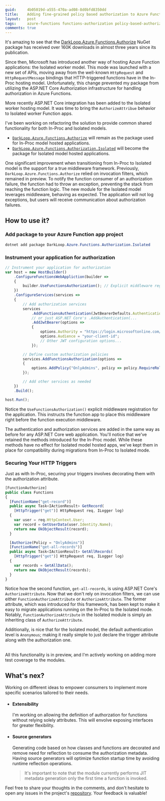 ```yaml
---
guid:     4b05019d-a555-470a-ad08-8d0bfd8350dd
title:    Adding fine-grained policy based authorization to Azure Functions in Isolated mode
layout:   post
tags:     azure-functions functions-authorization policy-based-authorization authorize-attribute isolated-functions inproc-functions
comments: true
---
```


It's amazing to see that the [DarkLoop.Azure.Functions.Authorize](https://nuget.org/packages/DarkLoop.Azure.Functions.Authorize) NuGet package has received over 160K downloads in almost three years since its publication.

Since then, Microsoft has introduced another way of hosting Azure Function applications: the Isolated worker model. This mode was launched with a new set of APIs, moving away from the well-known `HttpRequest` and `HttpRequestMessage` bindings that HTTP-triggered functions have in the In-Proc hosting model. Unfortunately, this change prevented my package from utilizing the ASP.NET Core Authorization infrastructure for handling authorization in Azure Functions.

More recently ASP.NET Core integration has been added to the Isolated worker hosting model. It was time to bring the `AuthorizeAttribue` behavior to Isolated worker Function apps.

<!-- more -->

I've been working on refactoring the solution to provide common shared functionality for both In-Proc and Isolated models.

- [`DarkLoop.Azure.Functions.Authorize`](https://nuget.org/packages/DarkLoop.Azure.Functions.Authorize) will remain as the package used for In-Proc model hosted applications.
- [`DarkLoop.Azure.Functions.Authorization.Isolated`](https://nuget.org/packages/DarkLoop.Azure.Functions.Authorization.Isolated) will become the package for Isolated model hosted applications.

One significant improvement when transitioning from In-Proc to Isolated model is the support for a true middleware framework. Previously, `DarkLoop.Azure.Functions.Authorize` relied on invocation filters, which remained in preview. To notify the function consumer of an authorization failure, the function had to throw an exception, preventing the stack from reaching the function logic. The new module for the Isolated model leverages middleware, behaving as expected. The application will not log exceptions, but users will receive communication about authorization failures.

## How to use it?

### Add package to your Azure Function app project
```powershell
dotnet add package DarkLoop.Azure.Functions.Authorization.Isolated
```

### Instrument your application for authorization
```typescript
// Instrument your application for authorization
var host = new HostBuilder()
    .ConfigureFunctionsWebAppliction(builder =>
    {
        builder.UseFunctionsAuthorization(); // Explicit middleware registration
    })
    .ConfigureServices(services =>
    {
        // Add authorization services
        services
            .AddFunctionsAuthentication(JwtBearerDefaults.AuthenticationScheme) 
            // or just ASP.NET Core's .AddAuthentication(... 
            .AddJwtBearer(options =>
            {
                options.Authority = "https://login.microsoftonline.com/your-tenant-id";
                options.Audience = "your-client-id";
                // Other JWT configuration options...
            });

        // Define custom authorization policies
        services.AddFunctionsAuthorization(options =>
        {
            options.AddPolicy("OnlyAdmins", policy => policy.RequireRole("Admin"));
        });

        // Add other services as needed
    })
    .Build();

host.Run();
```
Notice the `UseFunctionsAuthorization()` explicit middleware registration for the application. This instructs the function app to place this middleware right before the function execution middleware.

The authentication and authorization services are added in the same way as before for any ASP.NET Core web application. You'll notice that we've retained the methods introduced for the In-Proc model. While these methods have no effect for Isolated model hosted apps, we've kept them in place for compatibility during migrations from In-Proc to Isolated mode.

### Securing Your HTTP Triggers
Just as with In-Proc, securing your triggers involves decorating them with the authorization attribute.

```typescript
[FunctionAuthorize]
public class Functions
{
  [FunctionName("get-record")]
  public async Task<IActionResult> GetRecord(
    [HttpTrigger("get")] HttpRequest req, ILogger log)
  {
    var user = req.HttpContext.User;
    var record = GetUserData(user.Identity.Name);
    return new OkObjectResult(record);
  }

  [Authorize(Policy = "OnlyAdmins")]
  [FunctionName("get-all-records")]
  public async Task<IActionResult> GetAllRecords(
    [HttpTrigger("get")] HttpRequest req, ILogger log)
  {
    var records = GetAllData();
    return new OkObjectResult(records);
  }
}
```
Notice how the second function, `get-all-records`, is using ASP.NET Core's `AuthorizeAttribute`. Now that we don't rely on invocation filters, we can use either `FunctionAuthorizeAttribute` or `AuthorizeAttribute`. The former attribute, which was introduced for this framework, has been kept to make it easy to migrate applications running on the In-Proc to the Isolated mode. Notably, `FunctionAuthorizeAttribute` in the Isolated module is simply an inheriting class of `AuthorizeAttribute`.

Additionally, is nice that for the Isolated model, the default authentication level is `Anonymous`; making it really simple to just declare the trigger attribute along with the authorization one.

<br/>
All this functionality is in preview, and I'm actively working on adding more test coverage to the modules.

## What's nex?
Working on different ideas to empower consumers to implement more specific scenarios tailored to their needs.

- #### Extensibility
  I'm working on allowing the definition of authorzation for functions without relying solely attributes. This will envolve exposing interfaces for greater flexibility.

- #### Source generators
  Generating code based on how classes and functions are decorated and remove need for reflection to consume the authorization metadata. Having source generators will optimize function startup time by avoiding runtime reflection operations.
  > It's important to note that the module currently performs JIT metadata generation only the first time a function is invoked.

Feel free to share your thoughts in the comments, and don't hesitate to open any issues in the project's [repository](https://github.com/dark-loop/functions-authorize). Your feedback is valuable!